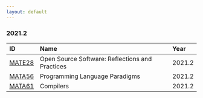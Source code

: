 ```yaml
---
layout: default
---
```


### 2021.2 

| ID     | Name                                            | Year   |
|:-------|:------------------------------------------------|:-------|
|[MATE28](https://github.com/mate28-ic-ufba/turma-20212)|Open Source Software: Reflections and Practices|2021.2|
|[MATA56](https://github.com/mata56-ic-ufba/paradigmas)|Programming Language Paradigms|2021.2|
|[MATA61](https://github.com/mata61-ic-ufba/compiladores)|Compilers|2021.2|
